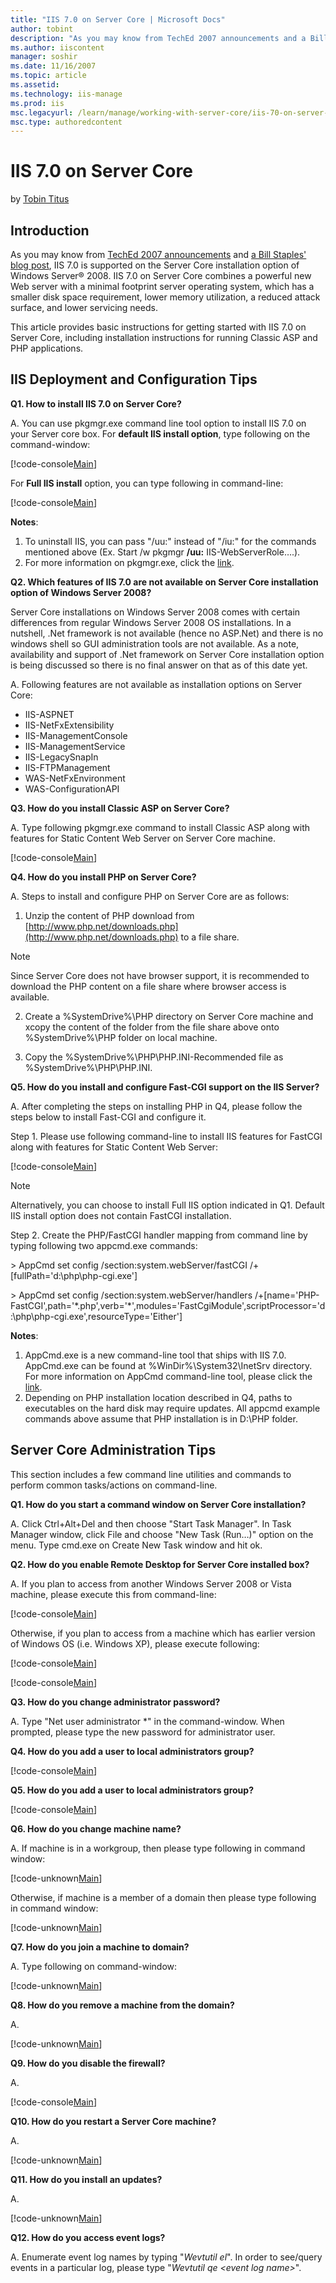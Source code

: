 ```yaml
---
title: "IIS 7.0 on Server Core | Microsoft Docs"
author: tobint
description: "As you may know from TechEd 2007 announcements and a Bill Staples' blog post , IIS 7.0 is supported on the Server Core installation option of Windows Server..."
ms.author: iiscontent
manager: soshir
ms.date: 11/16/2007
ms.topic: article
ms.assetid: 
ms.technology: iis-manage
ms.prod: iis
msc.legacyurl: /learn/manage/working-with-server-core/iis-70-on-server-core
msc.type: authoredcontent
---
```

IIS 7.0 on Server Core
====================
by [Tobin Titus](https://github.com/tobint)

## Introduction

As you may know from [TechEd 2007 announcements](https://www.microsoft.com/presspass/features/2007/jun07/06-04IIS7.mspx) and [a Bill Staples' blog post](https://blogs.iis.net/bills/archive/2007/06/04/iis7-on-server-core.aspx), IIS 7.0 is supported on the Server Core installation option of Windows Server® 2008. IIS 7.0 on Server Core combines a powerful new Web server with a minimal footprint server operating system, which has a smaller disk space requirement, lower memory utilization, a reduced attack surface, and lower servicing needs.

This article provides basic instructions for getting started with IIS 7.0 on Server Core, including installation instructions for running Classic ASP and PHP applications.

## IIS Deployment and Configuration Tips

**Q1. How to install IIS 7.0 on Server Core?**

A. You can use pkgmgr.exe command line tool option to install IIS 7.0 on your Server core box. For **default IIS install option**, type following on the command-window:


[!code-console[Main](iis-70-on-server-core/samples/sample1.cmd)]


For **Full IIS install** option, you can type following in command-line:


[!code-console[Main](iis-70-on-server-core/samples/sample2.cmd)]


**Notes**:


1. To uninstall IIS, you can pass "/uu:" instead of "/iu:" for the commands mentioned above (Ex. Start /w pkgmgr **/uu:** IIS-WebServerRole….).
2. For more information on pkgmgr.exe, click the [link](../../install/installing-iis-7/installing-iis-from-the-command-line.md).


**Q2. Which features of IIS 7.0 are not available on Server Core installation option of Windows Server 2008?**

Server Core installations on Windows Server 2008 comes with certain differences from regular Windows Server 2008 OS installations. In a nutshell, .Net framework is not available (hence no ASP.Net) and there is no windows shell so GUI administration tools are not available. As a note, availability and support of .Net framework on Server Core installation option is being discussed so there is no final answer on that as of this date yet.

A. Following features are not available as installation options on Server Core:


- IIS-ASPNET
- IIS-NetFxExtensibility
- IIS-ManagementConsole
- IIS-ManagementService
- IIS-LegacySnapIn
- IIS-FTPManagement
- WAS-NetFxEnvironment
- WAS-ConfigurationAPI


**Q3. How do you install Classic ASP on Server Core?**

A. Type following pkgmgr.exe command to install Classic ASP along with features for Static Content Web Server on Server Core machine.


[!code-console[Main](iis-70-on-server-core/samples/sample3.cmd)]


**Q4. How do you install PHP on Server Core?**

A. Steps to install and configure PHP on Server Core are as follows:

1. Unzip the content of PHP download from [http://www.php.net/downloads.php](http://www.php.net/downloads.php) to a file share.

> [!NOTE]
> Since Server Core does not have browser support, it is recommended to download the PHP content on a file share where browser access is available.

2. Create a %SystemDrive%\PHP directory on Server Core machine and xcopy the content of the folder from the file share above onto %SystemDrive%\PHP folder on local machine.

3. Copy the %SystemDrive%\PHP\PHP.INI-Recommended file as %SystemDrive%\PHP\PHP.INI.

**Q5. How do you install and configure Fast-CGI support on the IIS Server?**

A. After completing the steps on installing PHP in Q4, please follow the steps below to install Fast-CGI and configure it.

Step 1. Please use following command-line to install IIS features for FastCGI along with features for Static Content Web Server:


[!code-console[Main](iis-70-on-server-core/samples/sample4.cmd)]


> [!NOTE]
> Alternatively, you can choose to install Full IIS option indicated in Q1. Default IIS install option does not contain FastCGI installation.

Step 2. Create the PHP/FastCGI handler mapping from command line by typing following two appcmd.exe commands:

&gt; AppCmd set config /section:system.webServer/fastCGI /+[fullPath='d:\php\php-cgi.exe']

&gt; AppCmd set config /section:system.webServer/handlers /+[name='PHP-FastCGI',path='\*.php',verb='\*',modules='FastCgiModule',scriptProcessor='d:\php\php-cgi.exe',resourceType='Either']

**Notes**:

1. AppCmd.exe is a new command-line tool that ships with IIS 7.0. AppCmd.exe can be found at %WinDir%\System32\InetSrv directory. For more information on AppCmd command-line tool, please click the [link](../../get-started/getting-started-with-iis/getting-started-with-appcmdexe.md).
2. Depending on PHP installation location described in Q4, paths to executables on the hard disk may require updates. All appcmd example commands above assume that PHP installation is in D:\PHP folder.

## Server Core Administration Tips

This section includes a few command line utilities and commands to perform common tasks/actions on command-line.

**Q1. How do you start a command window on Server Core installation?**

A. Click Ctrl+Alt+Del and then choose "Start Task Manager". In Task Manager window, click File and choose "New Task (Run…)" option on the menu. Type cmd.exe on Create New Task window and hit ok.

**Q2. How do you enable Remote Desktop for Server Core installed box?**

A. If you plan to access from another Windows Server 2008 or Vista machine, please execute this from command-line:


[!code-console[Main](iis-70-on-server-core/samples/sample5.cmd)]


Otherwise, if you plan to access from a machine which has earlier version of Windows OS (i.e. Windows XP), please execute following:

[!code-console[Main](iis-70-on-server-core/samples/sample6.cmd)]

[!code-console[Main](iis-70-on-server-core/samples/sample7.cmd)]

**Q3. How do you change administrator password?**

A. Type "Net user administrator \*" in the command-window. When prompted, please type the new password for administrator user.

**Q4. How do you add a user to local administrators group?**


[!code-console[Main](iis-70-on-server-core/samples/sample8.cmd)]


**Q5. How do you add a user to local administrators group?**


[!code-console[Main](iis-70-on-server-core/samples/sample9.cmd)]


**Q6. How do you change machine name?**

A. If machine is in a workgroup, then please type following in command window:


[!code-unknown[Main](iis-70-on-server-core/samples/sample-126984-10.unknown)]


Otherwise, if machine is a member of a domain then please type following in command window:


[!code-unknown[Main](iis-70-on-server-core/samples/sample-126984-11.unknown)]


**Q7. How do you join a machine to domain?**

A. Type following on command-window:


[!code-unknown[Main](iis-70-on-server-core/samples/sample-126984-12.unknown)]


**Q8. How do you remove a machine from the domain?**

A.

[!code-unknown[Main](iis-70-on-server-core/samples/sample-126984-13.unknown)]

**Q9. How do you disable the firewall?**

 A.

[!code-console[Main](iis-70-on-server-core/samples/sample14.cmd)]


**Q10. How do you restart a Server Core machine?**

A.

[!code-unknown[Main](iis-70-on-server-core/samples/sample-126984-15.unknown)]


**Q11. How do you install an updates?**

A. 

[!code-unknown[Main](iis-70-on-server-core/samples/sample-126984-16.unknown)]


**Q12. How do you access event logs?**

A. Enumerate event log names by typing "*Wevtutil el*". In order to see/query events in a particular log, please type "*Wevtutil qe &lt;event log name&gt;*".